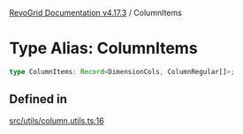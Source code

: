 [RevoGrid Documentation v4.17.3](README.md) / ColumnItems

# Type Alias: ColumnItems

```ts
type ColumnItems: Record<DimensionCols, ColumnRegular[]>;
```

## Defined in

[src/utils/column.utils.ts:16](https://github.com/revolist/revogrid/blob/c9f40461b2daa14fb3a2e5f76080a8e7b65ce7ef/src/utils/column.utils.ts#L16)
